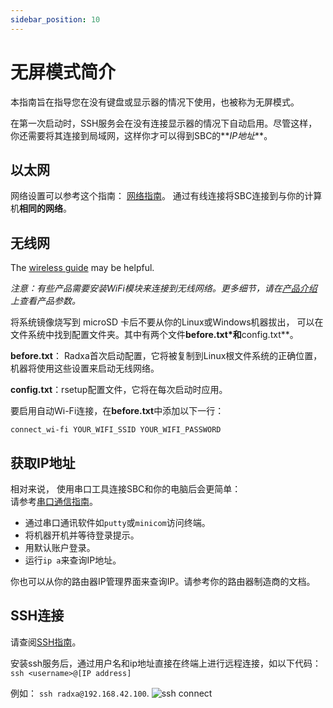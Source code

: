 ```yaml
---
sidebar_position: 10
---
```


# 无屏模式简介

本指南旨在指导您在没有键盘或显示器的情况下使用，也被称为无屏模式。

在第一次启动时，SSH服务会在没有连接显示器的情况下自动启用。尽管这样，你还需要将其连接到局域网，这样你才可以得到SBC的**_IP地址_**。

## 以太网

网络设置可以参考这个指南： [网络指南](/radxa-os/config/network.md)。
通过有线连接将SBC连接到与你的计算机**相同的网络**。

## 无线网

The [wireless guide](/radxa-os/config/network.md) may be helpful.

_注意：有些产品需要安装WiFi模块来连接到无线网络。更多细节，请在[产品介绍](https://radxa.com/products)上查看产品参数。_

将系统镜像烧写到 microSD 卡后不要从你的Linux或Windows机器拔出， 可以在文件系统中找到配置文件夹。其中有两个文件**before.txt\*和**config.txt\*\*。

**before.txt**： Radxa首次启动配置，它将被复制到Linux根文件系统的正确位置，机器将使用这些设置来启动无线网络。

**config.txt**：rsetup配置文件，它将在每次启动时应用。

要启用自动Wi-Fi连接，在**before.txt**中添加以下一行：

```
connect_wi-fi YOUR_WIFI_SSID YOUR_WIFI_PASSWORD
```

## 获取IP地址

相对来说， 使用串口工具连接SBC和你的电脑后会更简单：  
请参考[串口通信指南](https://wiki.radxa.com/Rock5/dev/serial-console)。

- 通过串口通讯软件如`putty`或`minicom`访问终端。
- 将机器开机并等待登录提示。
- 用默认账户登录。
- 运行`ip a`来查询IP地址。

你也可以从你的路由器IP管理界面来查询IP。请参考你的路由器制造商的文档。

## SSH连接

请查阅[SSH指南](remote-login)。

安装ssh服务后，通过用户名和ip地址直接在终端上进行远程连接，如以下代码：
`ssh <username>@[IP address]`

例如： `ssh radxa@192.168.42.100`.
![ssh connect](/img/configuration/ssh-connect.webp)
